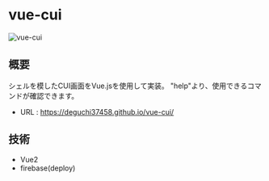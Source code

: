 # vue-cui

![vue-cui](https://user-images.githubusercontent.com/74271220/169655060-d95cc849-9099-4b6f-a047-dfebcd32d144.png)

## 概要

シェルを模したCUI画面をVue.jsを使用して実装。
"help"より、使用できるコマンドが確認できます。

- URL : https://deguchi37458.github.io/vue-cui/

## 技術

- Vue2
- firebase(deploy)
